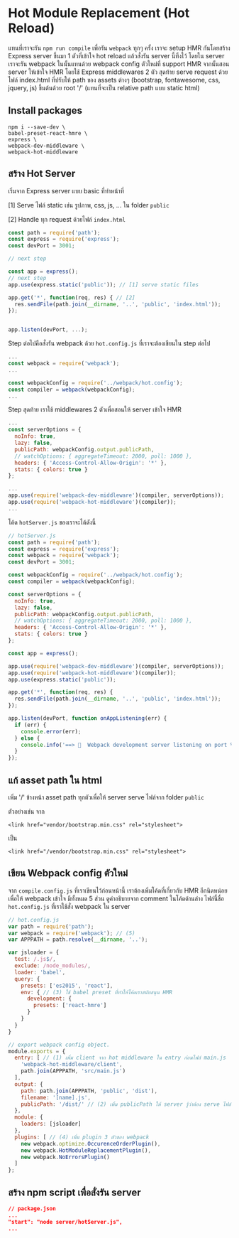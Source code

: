 # Hot Module Replacement (Hot Reload)

แทนที่เราจะรัน `npm run compile` เพื่อรัน `webpack` ทุกๆ ครั้ง เราจะ setup HMR กันโดยสร้าง Express server ขึ้นมา 1 ตัวที่เข้าใจ hot reload แล้วสั่งรัน server นี้ทิ้งไว้ โดยใน server เราจะรัน webpack ในนั้นแทนด้วย webpack config ตัวใหม่ที่ support HMR จากนั้นสอน server ให้เข้าใจ HMR โดยใช้ Express middlewares 2 ตัว สุดท้าย serve request ด้วยไฟล์ index.html ที่ปรับให้ path ของ assets ต่างๆ (bootstrap, fontawesome, css, jquery, js) ขึ้นต้นด้วย root '/' (แทนที่จะเป็น relative path แบบ static html)

## Install packages

```
npm i --save-dev \
babel-preset-react-hmre \
express \
webpack-dev-middleware \
webpack-hot-middleware

```

## สร้าง Hot Server

เริ่มจาก Express server แบบ basic ที่ทำหน้าที่

[1] Serve ไฟล์ static เช่น รูปภาพ, css, js, ... ใน folder `public`

[2] Handle ทุก request ด้วยไฟล์ `index.html`

```js
const path = require('path');
const express = require('express');
const devPort = 3001;

// next step

const app = express();
// next step
app.use(express.static('public')); // [1] serve static files

app.get('*', function(req, res) { // [2]
  res.sendFile(path.join(__dirname, '..', 'public', 'index.html'));
});


app.listen(devPort, ...);

```

Step ต่อไปคือสั่งรัน webpack ด้วย `hot.config.js` ที่เราจะต้องเขียนใน step ต่อไป

```js
...
const webpack = require('webpack');
...

const webpackConfig = require('../webpack/hot.config');
const compiler = webpack(webpackConfig);
...

```

Step สุดท้าย เราใช้ middlewares 2 ตัวเพื่อสอนให้ server เข้าใจ HMR

```js
...
const serverOptions = {
  noInfo: true,
  lazy: false,
  publicPath: webpackConfig.output.publicPath,
  // watchOptions: { aggregateTimeout: 2000, poll: 1000 },
  headers: { 'Access-Control-Allow-Origin': '*' },
  stats: { colors: true }
};

...
app.use(require('webpack-dev-middleware')(compiler, serverOptions));
app.use(require('webpack-hot-middleware')(compiler));
...

```

โค้ด `hotServer.js` ของเราจะได้ดังนี้

```js
// hotServer.js
const path = require('path');
const express = require('express');
const webpack = require('webpack');
const devPort = 3001;

const webpackConfig = require('../webpack/hot.config');
const compiler = webpack(webpackConfig);

const serverOptions = {
  noInfo: true,
  lazy: false,
  publicPath: webpackConfig.output.publicPath,
  // watchOptions: { aggregateTimeout: 2000, poll: 1000 },
  headers: { 'Access-Control-Allow-Origin': '*' },
  stats: { colors: true }
};

const app = express();

app.use(require('webpack-dev-middleware')(compiler, serverOptions));
app.use(require('webpack-hot-middleware')(compiler));
app.use(express.static('public'));

app.get('*', function(req, res) {
  res.sendFile(path.join(__dirname, '..', 'public', 'index.html'));
});

app.listen(devPort, function onAppListening(err) {
  if (err) {
    console.error(err);
  } else {
    console.info('==> 🚧  Webpack development server listening on port %s', devPort);
  }
});

```

## แก้ asset path ใน html

เพิ่ม '/' ข้างหน้า asset path ทุกตัวเพื่อให้ server serve ไฟล์จาก folder `public`

ตัวอย่างเช่น จาก
```
<link href="vendor/bootstrap.min.css" rel="stylesheet">
```

เป็น
```
<link href="/vendor/bootstrap.min.css" rel="stylesheet">
```

## เขียน Webpack config ตัวใหม่

จาก `compile.config.js` ที่เราเขียนไว้ก่อนหน้านี้ เราต้องเพิ่มโค้ดที่เกี่ยวกับ HMR อีกนิดหน่อยเพื่อให้ webpack เข้าใจ มีทั้งหมด 5 ส่วน ดูคำอธิบายจาก comment ในโค้ดด้านล่าง ไฟล์นี้ชื่อ `hot.config.js` ที่เราใช้สั่ง webpack ใน server

```js
// hot.config.js
var path = require('path');
var webpack = require('webpack'); // (5)
var APPPATH = path.resolve(__dirname, '..');

var jsloader = {
  test: /.js$/,
  exclude: /node_modules/,
  loader: 'babel',
  query: {
    presets: ['es2015', 'react'],
    env: { // (3) ใช้ babel preset ที่ทำให้โค้ดเราสนับสนุน HMR
      development: {
        presets: ['react-hmre']
      }
    }
  }
}

// export webpack config object.
module.exports = {
  entry: [ // (1) เพิ่ม client จาก hot middleware ใน entry ก่อนไฟล์ main.js
    'webpack-hot-middleware/client',
    path.join(APPPATH, 'src/main.js')
  ],
  output: {
    path: path.join(APPPATH, 'public', 'dist'),
    filename: '[name].js',
    publicPath: '/dist/' // (2) เพิ่ม publicPath ให้ server รู้ว่าต้อง serve ไฟล์จาก folder อะไร
  },
  module: {
    loaders: [jsloader]
  },
  plugins: [ // (4) เพิ่ม plugin 3 ตัวของ webpack
    new webpack.optimize.OccurenceOrderPlugin(),
    new webpack.HotModuleReplacementPlugin(),
    new webpack.NoErrorsPlugin()
  ]
};

```

## สร้าง npm script เพื่อสั่งรัน server

```json
// package.json
...
"start": "node server/hotServer.js",
...
```
